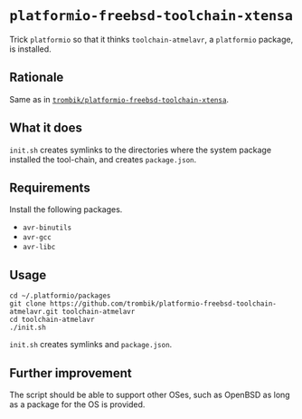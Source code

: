 # `platformio-freebsd-toolchain-xtensa`

Trick `platformio` so that it thinks `toolchain-atmelavr`, a `platformio`
package, is installed.

## Rationale

Same as in
[`trombik/platformio-freebsd-toolchain-xtensa`](https://github.com/trombik/platformio-freebsd-toolchain-xtensa).


## What it does

`init.sh` creates symlinks to the directories where the system package
installed the tool-chain, and creates `package.json`.

## Requirements

Install the following packages.

- `avr-binutils`
- `avr-gcc`
- `avr-libc`

## Usage

```console
cd ~/.platformio/packages
git clone https://github.com/trombik/platformio-freebsd-toolchain-atmelavr.git toolchain-atmelavr
cd toolchain-atmelavr
./init.sh
```

`init.sh` creates symlinks and `package.json`.

## Further improvement

The script should be able to support other OSes, such as OpenBSD as long as a
package for the OS is provided.
